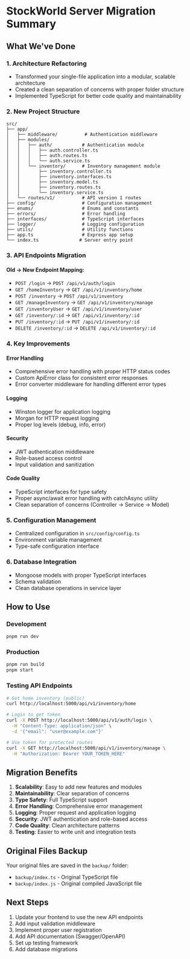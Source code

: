 # StockWorld Server Migration Summary

## What We've Done

### 1. **Architecture Refactoring**
- Transformed your single-file application into a modular, scalable architecture
- Created a clean separation of concerns with proper folder structure
- Implemented TypeScript for better code quality and maintainability

### 2. **New Project Structure**
```
src/
├── app/
│   ├── middleware/          # Authentication middleware
│   ├── modules/
│   │   ├── auth/           # Authentication module
│   │   │   ├── auth.controller.ts
│   │   │   ├── auth.routes.ts
│   │   │   └── auth.service.ts
│   │   └── inventory/      # Inventory management module
│   │       ├── inventory.controller.ts
│   │       ├── inventory.interfaces.ts
│   │       ├── inventory.model.ts
│   │       ├── inventory.routes.ts
│   │       └── inventory.service.ts
│   └── routes/v1/          # API version 1 routes
├── config/                 # Configuration management
├── enums/                  # Enums and constants
├── errors/                 # Error handling
├── interfaces/             # TypeScript interfaces
├── logger/                 # Logging configuration
├── utils/                  # Utility functions
├── app.ts                  # Express app setup
└── index.ts               # Server entry point
```

### 3. **API Endpoints Migration**

#### Old → New Endpoint Mapping:
- `POST /login` → `POST /api/v1/auth/login`
- `GET /homeInventory` → `GET /api/v1/inventory/home`
- `POST /inventory` → `POST /api/v1/inventory`
- `GET /manageInventory` → `GET /api/v1/inventory/manage`
- `GET /inventoryUser` → `GET /api/v1/inventory/user`
- `GET /inventory/:id` → `GET /api/v1/inventory/:id`
- `PUT /inventory/:id` → `PUT /api/v1/inventory/:id`
- `DELETE /inventory/:id` → `DELETE /api/v1/inventory/:id`

### 4. **Key Improvements**

#### **Error Handling**
- Comprehensive error handling with proper HTTP status codes
- Custom ApiError class for consistent error responses
- Error converter middleware for handling different error types

#### **Logging**
- Winston logger for application logging
- Morgan for HTTP request logging
- Proper log levels (debug, info, error)

#### **Security**
- JWT authentication middleware
- Role-based access control
- Input validation and sanitization

#### **Code Quality**
- TypeScript interfaces for type safety
- Proper async/await error handling with catchAsync utility
- Clean separation of concerns (Controller → Service → Model)

### 5. **Configuration Management**
- Centralized configuration in `src/config/config.ts`
- Environment variable management
- Type-safe configuration interface

### 6. **Database Integration**
- Mongoose models with proper TypeScript interfaces
- Schema validation
- Clean database operations in service layer

## How to Use

### Development
```bash
pnpm run dev
```

### Production
```bash
pnpm run build
pnpm start
```

### Testing API Endpoints
```bash
# Get home inventory (public)
curl http://localhost:5000/api/v1/inventory/home

# Login to get token
curl -X POST http://localhost:5000/api/v1/auth/login \
  -H "Content-Type: application/json" \
  -d '{"email": "user@example.com"}'

# Use token for protected routes
curl -X GET http://localhost:5000/api/v1/inventory/manage \
  -H "Authorization: Bearer YOUR_TOKEN_HERE"
```

## Migration Benefits

1. **Scalability**: Easy to add new features and modules
2. **Maintainability**: Clear separation of concerns
3. **Type Safety**: Full TypeScript support
4. **Error Handling**: Comprehensive error management
5. **Logging**: Proper request and application logging
6. **Security**: JWT authentication and role-based access
7. **Code Quality**: Clean architecture patterns
8. **Testing**: Easier to write unit and integration tests

## Original Files Backup
Your original files are saved in the `backup/` folder:
- `backup/index.ts` - Original TypeScript file
- `backup/index.js` - Original compiled JavaScript file

## Next Steps
1. Update your frontend to use the new API endpoints
2. Add input validation middleware
3. Implement proper user registration
4. Add API documentation (Swagger/OpenAPI)
5. Set up testing framework
6. Add database migrations
